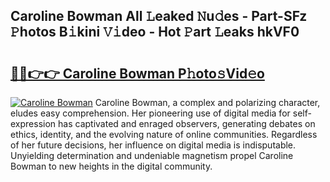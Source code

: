 ## Caroline Bowman All 𝙻eaked 𝙽u𝚍es - Part-SFz 𝙿hotos B𝚒kini 𝚅𝚒deo - Hot 𝙿art 𝙻eaks hkVF0

# <h2><a href="http://ld6ppx.urlbe.top/?page=Caroline+Bowman">🔗🔗👉👉 Caroline Bowman P𝚑oto𝚜Vid𝚎o</a></h2>

[![Caroline Bowman](https://i.imgur.com/eBuTRDB.gif)](http://ld6ppx.urlbe.top/?page=Caroline+Bowman)
Caroline Bowman, a complex and polarizing character, eludes easy comprehension. Her pioneering use of digital media for self-expression has captivated and enraged observers, generating debates on ethics, identity, and the evolving nature of online communities. Regardless of her future decisions, her influence on digital media is indisputable. Unyielding determination and undeniable magnetism propel Caroline Bowman to new heights in the digital community.
